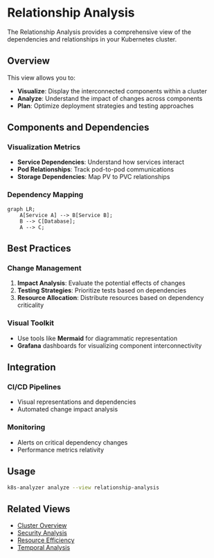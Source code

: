 # Relationship Analysis

The Relationship Analysis provides a comprehensive view of the dependencies and relationships in your Kubernetes cluster.

## Overview

This view allows you to:

- **Visualize**: Display the interconnected components within a cluster
- **Analyze**: Understand the impact of changes across components
- **Plan**: Optimize deployment strategies and testing approaches

## Components and Dependencies

### Visualization Metrics
- **Service Dependencies**: Understand how services interact
- **Pod Relationships**: Track pod-to-pod communications
- **Storage Dependencies**: Map PV to PVC relationships

### Dependency Mapping
```mermaid
graph LR;
    A[Service A] --> B[Service B];
    B --> C[Database];
    A --> C;
```

## Best Practices

### Change Management
1. **Impact Analysis**: Evaluate the potential effects of changes
2. **Testing Strategies**: Prioritize tests based on dependencies
3. **Resource Allocation**: Distribute resources based on dependency criticality

### Visual Toolkit
- Use tools like **Mermaid** for diagrammatic representation
- **Grafana** dashboards for visualizing component interconnectivity

## Integration

### CI/CD Pipelines
- Visual representations and dependencies
- Automated change impact analysis

### Monitoring
- Alerts on critical dependency changes
- Performance metrics relativity

## Usage

```bash
k8s-analyzer analyze --view relationship-analysis
```

## Related Views

- [Cluster Overview](cluster-overview.md)
- [Security Analysis](security-analysis.md)
- [Resource Efficiency](resource-efficiency.md)
- [Temporal Analysis](temporal-analysis.md)
